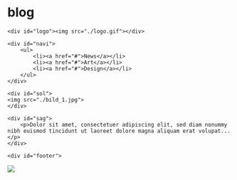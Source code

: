 # blog
<!DOCTYPE html PUBLIC "-//W3C//DTD XHTML 1.0 Transitional//EN" "http://www.w3.org/TR/xhtml1/DTD/xhtml1-transitional.dtd">
<html xmlns="http://www.w3.org/1999/xhtml">
<head>
<meta http-equiv="Content-Type" content="text/html; charset=utf-8" />
<title>Buchwebsite</title>
<style type="text/css">

* {
    margin: 0;
    padding: 0;
}

#center {
	margin: 0 auto;
	margin-top: 50px;
	width: 830px;
	background-color:#CCC;
	border: solid 4px #3C474B;
	
}

#logo{
	height: 72px;
	float: right;
}

#navi{
	background-color: #999;
	padding-top: 12px;
	padding-bottom: 12px;
	padding-left: 0px;
	padding-right: 0px;
	font-family: Arial,Arial, Helvetica, sans-serif;
	font-size: 2.1em;
	text-align: left;
	margin-top: 72px;
	border-top: 4px double #3C474B;
	border-bottom: 4px double #3C474B;
}

#navi li {
	display: inline;
	margin-right: 25px;
	margin-left: 25px;
}

#navi a{
	text-decoration: none;
	color: #FFF;
}

#navi a:hover{
	color: #333;
}

body {
	background-color: #E3E7E8;
	background-image: url(hg2.jpg);
	background-repeat: repeat-x;
}

p::first-letter{
	font-weight:bold;
	font-size:2.4em;
}

#sol{
	margin: 10px;
	margin-left: 25px;
	width: 370px;
	padding: 4px;
	float: left;
}

#sag{
	margin: 10px;
	width: 372px;
	padding: 10px;
	float: right;
}

#footer{
	width: 830px;
	height: 40px;
	background-color: #FFF;
	display: inline-block;
	text-align: right;
}

.copy_right_footer {
	position: fixed;
	color: white;
	bottom: 0;
	width: 100%;
	background-color: black;
	line-height: 3;
	text-align: center;
	font-family: 'Arial';
  }

</style>
</head>





<body>
	<div id="center">

<!--Logo-->
	<div id="logo"><img src="./logo.gif"></div>
	
<!--Navigation-->
	<div id="navi">
		<ul>
			<li><a href="#">News</a></li>
			<li><a href="#">Art</a></li>
			<li><a href="#">Design</a></li>
		</ul>
	</div>
	
<!--Linke Spalte-->
	<div id="sol"> 
	<img src="./bild_1.jpg">
	</div>
	
<!--Rechte Spalte-->
	<div id="sag">
		<p>Dolor sit amet, consectetuer adipiscing elit, sed diam nonummy nibh euismod tincidunt ut laoreet dolore magna aliquam erat volupat...</p>
	</div>
	
<!--Footer-->
	<div id="footer">
<a href="#"><img src="./footer.gif"></a>
	</div>

</div>
	
<div id="KA" class="copy_right_footer">
	
</div>
	
</body>

</html>
